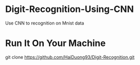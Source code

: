 # Digit-Recognition-Using-CNN
Use CNN to recognition on Mnist data 

# Run It On Your Machine
git clone https://github.com/HaiDuong93/Digit-Recognition.git
